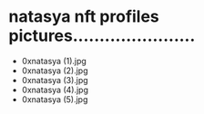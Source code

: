 # natasya nft profiles pictures.......................
- 0xnatasya (1).jpg
- 0xnatasya (2).jpg
- 0xnatasya (3).jpg
- 0xnatasya (4).jpg
- 0xnatasya (5).jpg
